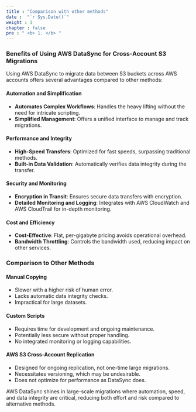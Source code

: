 ```yaml
---
title : "Comparison with other methods"
date :  "`r Sys.Date()`" 
weight : 1 
chapter : false
pre : " <b> 1. </b> "
---
```


### Benefits of Using AWS DataSync for Cross-Account S3 Migrations

Using AWS DataSync to migrate data between S3 buckets across AWS accounts offers several advantages compared to other methods:

#### Automation and Simplification
- **Automates Complex Workflows**: Handles the heavy lifting without the need for intricate scripting.
- **Simplified Management**: Offers a unified interface to manage and track migrations.

#### Performance and Integrity
- **High-Speed Transfers**: Optimized for fast speeds, surpassing traditional methods.
- **Built-in Data Validation**: Automatically verifies data integrity during the transfer.

#### Security and Monitoring
- **Encryption in Transit**: Ensures secure data transfers with encryption.
- **Detailed Monitoring and Logging**: Integrates with AWS CloudWatch and AWS CloudTrail for in-depth monitoring.

#### Cost and Efficiency
- **Cost-Effective**: Flat, per-gigabyte pricing avoids operational overhead.
- **Bandwidth Throttling**: Controls the bandwidth used, reducing impact on other services.

### Comparison to Other Methods

#### Manual Copying
- Slower with a higher risk of human error.
- Lacks automatic data integrity checks.
- Impractical for large datasets.

#### Custom Scripts
- Requires time for development and ongoing maintenance.
- Potentially less secure without proper handling.
- No integrated monitoring or logging capabilities.

#### AWS S3 Cross-Account Replication
- Designed for ongoing replication, not one-time large migrations.
- Necessitates versioning, which may be undesirable.
- Does not optimize for performance as DataSync does.

AWS DataSync shines in large-scale migrations where automation, speed, and data integrity are critical, reducing both effort and risk compared to alternative methods.